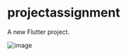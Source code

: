 # projectassignment

A new Flutter project.

![image](https://github.com/rohitranjan753/ProjectAssignment/assets/57181495/f4824cf8-bd6e-47f5-8000-acf9d0cb9438)

